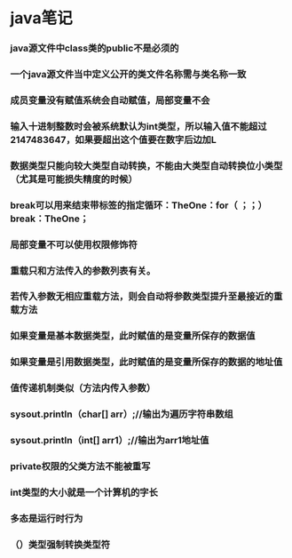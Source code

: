 # java笔记

### java源文件中class类的public不是必须的

### 一个java源文件当中定义公开的类文件名称需与类名称一致

### 成员变量没有赋值系统会自动赋值，局部变量不会

### 输入十进制整数时会被系统默认为int类型，所以输入值不能超过2147483647，如果要超出这个值要在数字后边加L

### 数据类型只能向较大类型自动转换，不能由大类型自动转换位小类型（尤其是可能损失精度的时候）

### break可以用来结束带标签的指定循环：TheOne：for（ ；；）																	break：TheOne；

### 局部变量不可以使用权限修饰符

### 重载只和方法传入的参数列表有关。

### 若传入参数无相应重载方法，则会自动将参数类型提升至最接近的重载方法

### 如果变量是基本数据类型，此时赋值的是变量所保存的数据值

### 如果变量是引用数据类型，此时赋值的是变量所保存的数据的地址值

### 值传递机制类似（方法内传入参数）

### sysout.println（char[] arr）;//输出为遍历字符串数组

### sysout.println（int[] arr1）;//输出为arr1地址值

### private权限的父类方法不能被重写

### int类型的大小就是一个计算机的字长

### 多态是运行时行为

### （）类型强制转换类型符  

### 

